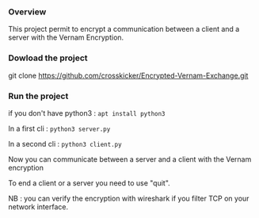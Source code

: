 ### Overview

This project permit to encrypt a communication between a client and a server with the Vernam Encryption.

### Dowload the project

git clone https://github.com/crosskicker/Encrypted-Vernam-Exchange.git

### Run the project

if you don't have python3 : `apt install python3`

In a first cli : `python3 server.py`

In a second cli : `python3 client.py`

Now you can communicate between a server and a client with the Vernam  encryption

To end a client or a server you need to use "quit".

NB : you can verify the encryption with wireshark if you filter TCP on your network interface.
